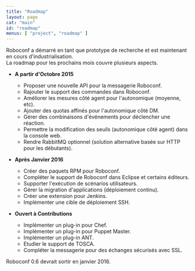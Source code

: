 ```yaml
---
title: "Roadmap"
layout: page
cat: "main"
id: "roadmap"
menus: [ "project", "roadmap" ]
---
```


Roboconf a démarré en tant que prototype de recherche et est maintenant en cours d'industrialisation.  
La roadmap pour les prochains mois couvre plusieurs aspects.


* **A partir d'Octobre 2015**

	* Proposer une nouvelle API pour la messagerie Roboconf.
	* Rajouter le support des commandes dans Roboconf.
	* Améliorer les mesures côté agent pour l'autonomique (moyenne, etc).
	* Ajouter des quotas affinés pour l'autonomique côté DM.
	* Gérer des combinaisons d'événements pour déclencher une réaction.
	* Permettre la modification des seuils (autonomique côté agent) dans la console web.
	* Rendre RabbitMQ optionnel (solution alternative basée sur HTTP pour les débutants).


* **Après Janvier 2016**

	* Créer des paquets RPM pour Roboconf.
	* Compléter le support de Roboconf dans Eclipse et certains éditeurs.
	* Supporter l'exécution de scénarios utilisateurs.
	* Gérer la migration d'applications (déploiement continu).
	* Créer une extension pour Jenkins.
	* Implémenter une cible de déploiement SSH.


* **Ouvert à Contributions**

    * Implémenter un plug-in pour Chef.
    * Implémenter un plug-in pour Puppet Master.
    * Implémenter un plug-in ANT.
    * Etudier le support de TOSCA.
    * Compléter la messagerie pour des échanges sécurisés avec SSL.


Roboconf 0.6 devrait sortir en janvier 2016.
